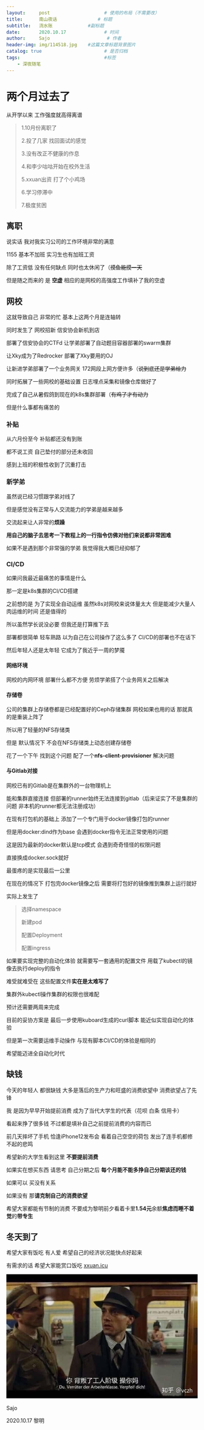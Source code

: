 ```yaml
---
layout:     post                    # 使用的布局（不需要改）
title:      南山夜话               # 标题 
subtitle:   流水账             #副标题
date:       2020.10.17              # 时间
author:     Sajo                     # 作者
header-img: img/114518.jpg    #这篇文章标题背景图片
catalog: true                       # 是否归档
tags:                               #标签
    - 深夜随笔
---
```


# 两个月过去了

从开学以来 工作强度就高得离谱

> 1.10月份离职了
>
> 2.投了几家 找回面试的感觉
>
> 3.没有改正不健康的作息
>
> 4.和李少咕咕开始在校外生活
>
> 5.xxuan出资 打了个小鸡场
>
> 6.学习停滞中
>
> 7.极度贫困

## 离职

说实话 我对我实习公司的工作环境非常的满意

1155 基本不加班 实习生也有加班工资

除了工资低 没有任何缺点 同时也太休闲了（~~摸鱼能摸一天~~

但是随之而来的 是 **空虚**  相应的是网校的高强度工作填补了我的空虚

## 网校

这就导致自己 非常的忙 基本上这两个月是连轴转

同时发生了 网校招新 信安协会新机到店 

部署了信安协会的CTFd 让学弟部署了自动题目容器部署的swarm集群

让Xky成为了Redrocker 部署了Xky要用的OJ

让新进学弟部署了一个业务网关 172网段上网方便许多（~~说到底还是学弟给力~~

同时拓展了一些网校的基础设置 日志埋点采集和镜像仓库做好了

完成了自己从暑假鸽到现在的k8s集群部署（~~有鸡了才有动力~~

但是什么事都有痛苦的

### 补贴

从六月份至今 补贴都还没有到账 

都不说工资 自己垫付的部分还未收回 

感到上班的积极性收到了沉重打击

### 新学弟

虽然说已经习惯跟学弟对线了 

但是感觉没有正常与人交流能力的学弟是越来越多 

交流起来让人非常的**烦躁**

**用自己的脑子去思考一下教程上的一行指令仿佛对他们来说都非常困难**

如果不是遇到那个非常强的学弟 我觉得我大概已经抑郁了

### CI/CD

如果问我最近最痛苦的事情是什么

那一定是k8s集群的CI/CD搭建

之前想的是 为了实现全自动运维 虽然k8s对网校来说体量太大 但是能减少大量人肉运维的时间 还是值得的

所以虽然学长说没必要 但我还是打算推下去

部署都很简单 轻车熟路 以为自己在公司操作了这么多了 CI/CD的部署也不在话下

然后年轻人还是太年轻 它成为了我近乎一周的梦魇

#### 网络环境

网校的内网环境 部署什么都不方便 劳烦学弟搭了个业务网关之后解决

#### 存储卷

公司的集群上存储卷都是已经配置好的Ceph存储集群 网校如果也用的话 那就真的是重装上阵了

所以用了轻量的NFS存储类

但是 默认情况下 不会在NFS存储类上动态创建存储卷

花了一个下午 找到这个问题 配了一个**nfs-client-provisioner** 解决问题

#### 与Gitlab对接

网校已有的Gitlab是在集群外的一台物理机上

能和集群直接连接 但部署的runner始终无法连接到gitlab（后来证实了不是集群的问题 非本机的runner都无法注册成功）

在现有打包机的基础上 添加了一个专门用于docker镜像打包的runner

但是用docker:dind作为base 会遇到docker指令无法正常使用的问题

这是因为最新的docker默认是tcp模式 会遇到奇奇怪怪的权限问题

直接换成docker.sock就好

最蛋疼的是实现最后一公里

在现在的情况下 打包完docker镜像之后 需要将打包好的镜像推到集群上运行就好

实际上发生了

> 选择namespace
>
> 新建pod
>
> 配置Deployment
>
> 配置ingress

如果要实现完整的自动化体验 就需要写一套通用的配置文件 用载了kubectl的镜像去执行deploy的指令

难受就难受在 这些配置文件**实在是太难写了**

集群外kubectl操作集群的权限也很难配

预计还需要两周来完成

目前的妥协方案是 最后一步使用kuboard生成的curl脚本 能近似实现自动化的体验

但是第一次需要运维手动操作 与现有脚本CI/CD的体验是相同的

希望能迈进全自动化时代

##  缺钱

今天的年轻人 都很缺钱 大多是落后的生产力和旺盛的消费欲望中 消费欲望占了先锋

我 是因为早早开始提前消费 成为了当代大学生的代表（花呗 白条 信用卡）

看起来挣了很多钱 不过都是填补自己之前提前消费的内容而已

前几天摔坏了手机 恰逢iPhone12发布会 看着自己空空的荷包 发出了连手机都修不起的悲鸣

希望新的大学生看到这里 **不要提前消费**

如果实在想买东西 请思考 自己分期之后 **每个月能不能多挣自己分期该还的钱**

如果可以 买没有关系

如果没有 那**请克制自己的消费欲望**

希望大家都能有节制的消费 不要成为黎明前夕看着卡里**1.54元**余额**焦虑而睡不着觉**的**带专生**

## 冬天到了

希望大家有饭吃 有人爱 希望自己的经济状况能快点好起来

有需求的话 希望大家能赏口饭吃 [xxuan.icu](https://xxuan.icu)

![工人阶级](https://raw.githubusercontent.com/Sajotim/pic/master/%E5%B7%A5%E4%BA%BA%E9%98%B6%E7%BA%A7.jpg)

Sajo

2020.10.17 黎明

